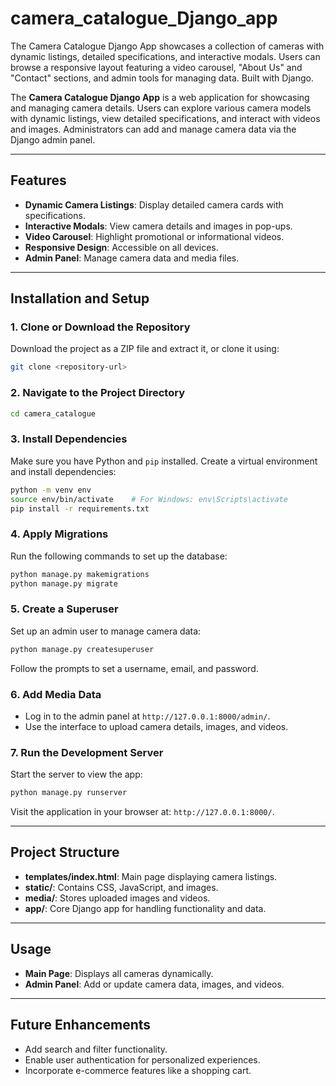 # camera_catalogue_Django_app
The Camera Catalogue Django App showcases a collection of cameras with dynamic listings, detailed specifications, and interactive modals. Users can browse a responsive layout featuring a video carousel, "About Us" and "Contact" sections, and admin tools for managing data. Built with Django. 

The **Camera Catalogue Django App** is a web application for showcasing and managing camera details. Users can explore various camera models with dynamic listings, view detailed specifications, and interact with videos and images. Administrators can add and manage camera data via the Django admin panel.

---

## Features
- **Dynamic Camera Listings**: Display detailed camera cards with specifications.
- **Interactive Modals**: View camera details and images in pop-ups.
- **Video Carousel**: Highlight promotional or informational videos.
- **Responsive Design**: Accessible on all devices.
- **Admin Panel**: Manage camera data and media files.

---

## Installation and Setup

### 1. Clone or Download the Repository
Download the project as a ZIP file and extract it, or clone it using:
```bash
git clone <repository-url>
```

### 2. Navigate to the Project Directory
```bash
cd camera_catalogue
```

### 3. Install Dependencies
Make sure you have Python and `pip` installed. Create a virtual environment and install dependencies:
```bash
python -m venv env
source env/bin/activate    # For Windows: env\Scripts\activate
pip install -r requirements.txt
```

### 4. Apply Migrations
Run the following commands to set up the database:
```bash
python manage.py makemigrations
python manage.py migrate
```

### 5. Create a Superuser
Set up an admin user to manage camera data:
```bash
python manage.py createsuperuser
```
Follow the prompts to set a username, email, and password.

### 6. Add Media Data
- Log in to the admin panel at `http://127.0.0.1:8000/admin/`.
- Use the interface to upload camera details, images, and videos.

### 7. Run the Development Server
Start the server to view the app:
```bash
python manage.py runserver
```

Visit the application in your browser at: `http://127.0.0.1:8000/`.

---

## Project Structure
- **templates/index.html**: Main page displaying camera listings.
- **static/**: Contains CSS, JavaScript, and images.
- **media/**: Stores uploaded images and videos.
- **app/**: Core Django app for handling functionality and data.

---

## Usage
- **Main Page**: Displays all cameras dynamically.
- **Admin Panel**: Add or update camera data, images, and videos.

---

## Future Enhancements
- Add search and filter functionality.
- Enable user authentication for personalized experiences.
- Incorporate e-commerce features like a shopping cart.

